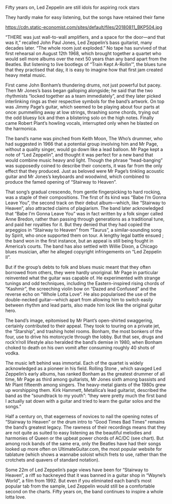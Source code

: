 Fifty years on, Led Zeppelin are still idols for aspiring rock stars

They hardly make for easy listening, but the songs have retained their fame

https://cdn.static-economist.com/sites/default/files/20180811_BKP504.jpg

“THERE was just wall-to-wall amplifiers, and a space for the door—and that was it,” recalled John Paul Jones, Led Zeppelin’s bass guitarist, many decades later. “The whole room just exploded.” No tape has survived of that first rehearsal on August 12th 1968, which brought together a quartet who would sell more albums over the next 50 years than any band apart from the Beatles. But  listening to live bootlegs  of “Train Kept A-Rollin’”, the blues tune that they practised that day, it is easy to imagine how that first jam created heavy metal music.

First came John Bonham’s thundering drums, not just powerful but pacey. Then Mr Jones’s bass began galloping alongside; he said that the two rhythmists “locked together as a team immediately”, and they later picked interlinking rings as their respective symbols for the band’s artwork. On top was Jimmy Page’s guitar, which seemed to be playing about four parts at once: pummelling away at low strings, thrashing some chords, trying out the odd bluesy lick and then a blistering solo on the high notes. Finally came Robert Plant’s howling vocals, interrupted only when he blasted on the harmonica.

The band’s name was pinched from Keith Moon, The Who’s drummer, who had suggested in 1966 that a potential group involving him and Mr Page, without a quality singer, would go down like a lead balloon. Mr Page kept a note of “Led Zeppelin”, and thought it was perfect for a new band that would combine music heavy and light. Though the phrase “head-banging” was supposedly coined to describe their concerts, it was far from the only effect that they produced. Just as beloved were Mr Page’s tinkling acoustic guitar and Mr Jones’s keyboards and woodwind, which combined to produce the famed opening of “Stairway to Heaven”.

That song’s gradual crescendo, from gentle fingerpicking to hard rocking, was a staple of their compositions. The first of its kind was “Babe I’m Gonna Leave You”, the second track on their debut album—which, like “Stairway to Heaven”, also attracted claims of plagiarism. The band later acknowledged that “Babe I’m Gonna Leave You” was in fact written by a folk singer called Anne Bredon, rather than passing through generations as a traditional tune, and paid her royalties for it. But they denied that they had copied the arpeggios in “Stairway to Heaven” from “Taurus”, a similar-sounding song by Spirit, who once supported them on tour. A  lengthy legal battle ensued ; the band won in the first instance, but an appeal is still being fought in America’s courts. The band has also settled with Willie Dixon, a Chicago blues musician, after he alleged copyright infringements on “Led Zeppelin II”.

But if the group’s debts to folk and blues music meant that they often borrowed from others, they were hardly unoriginal. Mr Page in particular reinvented what the guitar was capable of. He experimented with strange tunings and odd techniques, including the Eastern-inspired rising chords of “Kashmir”, the screeching violin bow on “Dazed and Confused” and the reverse echo on “Whole Lotta Love”. He also popularised the use of the double-necked guitar—which apart from allowing him to switch easily between rhythm and lead parts, also made him look like the original guitar hero.

The band’s image, epitomised by Mr Plant’s open-shirted swaggering, certainly contributed to their appeal. They took to touring on a private jet, the “Starship”, and trashing hotel rooms. Bonham, the most bonkers of the four, use to drive his motorcycle through the lobby. But that sex, drugs and rock’n’roll lifestyle also heralded the band’s demise in 1980, when Bonham choked to death on his own vomit after consuming roughly 40 shots of vodka.

The music left behind was immortal. Each of the quartet is widely acknowledged as a pioneer in his field.  Rolling Stone , which savaged Led Zeppelin’s early albums, has ranked Bonham as the greatest drummer of all time, Mr Page as third among guitarists, Mr Jones sixth among bassists and Mr Plant fifteenth among singers. The heavy-metal giants of the 1980s grew up worshipping them. Kirk Hammett, Metallica’s lead guitarist, described the band as the “soundtrack to my youth”: “they were pretty much the first band I actually sat down with a guitar and tried to learn the guitar solos and the songs.”

Half a century on, that eagerness of novices to nail the opening notes of “Stairway to Heaven” or the drum intro to “Good Times Bad Times” remains the band’s greatest legacy. The rawness of their recordings means that they are not quite as suited to easy listening as the beautiful melodies and harmonies of Queen or the upbeat power chords of AC/DC (see chart). But among rock bands of the same era, only the Beatles have had their songs looked up more often on UltimateGuitar.com, the most popular website for tablature (which shows a wannabe soloist which frets to use, rather than the crotchets and quavers of standard notation).

Some 22m of Led Zeppelin’s page views have been for “Stairway to Heaven”, a riff so hackneyed that it was banned in a guitar shop in “Wayne’s World”, a film from 1992. But even if you eliminated each band’s most popular tab from the sample, Led Zeppelin would still be a comfortable second on the charts. Fifty years on, the band continues to inspire a whole lotta love. 